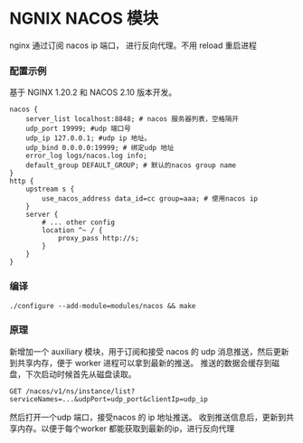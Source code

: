 
# NGNIX NACOS 模块
nginx 通过订阅 nacos  ip 端口， 进行反向代理。不用 reload 重启进程

### 配置示例
基于 NGINX 1.20.2 和 NACOS 2.10 版本开发。

```
nacos {
    server_list localhost:8848; # nacos 服务器列表，空格隔开
    udp_port 19999; #udp 端口号
    udp_ip 127.0.0.1; #udp ip 地址。
    udp_bind 0.0.0.0:19999; # 绑定udp 地址
    error_log logs/nacos.log info;
    default_group DEFAULT_GROUP; # 默认的nacos group name
}
http {
    upstream s {
        use_nacos_address data_id=cc group=aaa; # 使用nacos ip
    }
    server {
        # ... other config
        location ^~ / {
            proxy_pass http://s;
        }
    }
}
```

### 编译
```./configure --add-module=modules/nacos && make ```

### 原理
新增加一个 auxiliary 模块，用于订阅和接受 nacos 的 udp 消息推送，然后更新到共享内存，便于 worker 进程可以拿到最新的推送。
推送的数据会缓存到磁盘，下次启动时候首先从磁盘读取。

```GET /nacos/v1/ns/instance/list?serviceNames=...&udpPort=udp_port&clientIp=udp_ip```

然后打开一个udp 端口，接受nacos 的 ip 地址推送。
收到推送信息后，更新到共享内存。以便于每个worker 都能获取到最新的ip，进行反向代理

